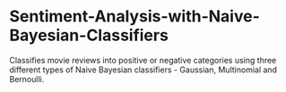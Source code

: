 # Sentiment-Analysis-with-Naive-Bayesian-Classifiers
Classifies movie reviews into positive or negative categories using three different types of Naive Bayesian classifiers - Gaussian, Multinomial and Bernoulli.
